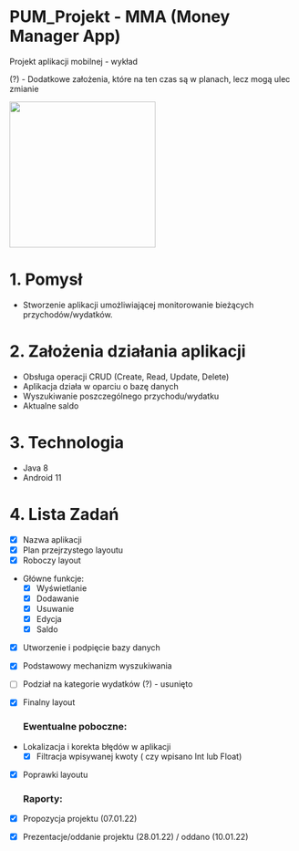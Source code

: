 # PUM_Projekt - MMA (Money Manager App)
Projekt aplikacji mobilnej - wykład

(?) - Dodatkowe założenia, które na ten czas są w planach, lecz mogą ulec zmianie 

<img src="https://user-images.githubusercontent.com/37582084/149528239-9d22621a-2e42-44b8-8eef-d063e9e8be99.gif" width="256"/>
 
# 1. Pomysł 
- Stworzenie aplikacji umożliwiającej monitorowanie bieżących przychodów/wydatków.
# 2. Założenia działania aplikacji
- Obsługa operacji CRUD (Create, Read, Update, Delete)
- Aplikacja działa w oparciu o bazę danych
- Wyszukiwanie poszczególnego przychodu/wydatku
- Aktualne saldo 
# 3. Technologia 
- Java 8
- Android 11
# 4. Lista Zadań
- [x] Nazwa aplikacji
- [x] Plan przejrzystego layoutu
- [x] Roboczy layout
- Główne funkcje:
  - [x] Wyświetlanie 
  - [x] Dodawanie
  - [x] Usuwanie
  - [x] Edycja
  - [x] Saldo
- [x] Utworzenie i podpięcie bazy danych 
- [x] Podstawowy mechanizm wyszukiwania
- [ ] Podział na kategorie wydatków (?) - usunięto
- [x] Finalny layout

  ### Ewentualne poboczne:
- Lokalizacja i korekta błędów w aplikacji
  - [x] Filtracja wpisywanej kwoty ( czy wpisano Int lub Float)
- [x] Poprawki layoutu

  ### Raporty:
 - [x] Propozycja projektu (07.01.22)
 - [x] Prezentacje/oddanie projektu (28.01.22) / oddano (10.01.22) 
 





